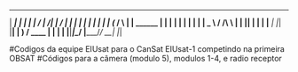 

 ______ _____ _    _    _____      _______            __ 
|  ____|_   _| |  | |  / ____|  /\|__   __|          /_ |
| |__    | | | |  | | | (___   /  \  | |     ______   | |
|  __|   | | | |  | |  \___ \ / /\ \ | |    |______|  | |
| |____ _| |_| |__| |  ____) / ____ \| |              | |
|______|_____|\____/  |_____/_/    \_\_|              |_|
                                                          
#Codigos da equipe EIUsat para o CanSat EIUsat-1 competindo na primeira OBSAT
#Códigos para a câmera (modulo 5), modulos 1-4, e radio receptor 
                                            
